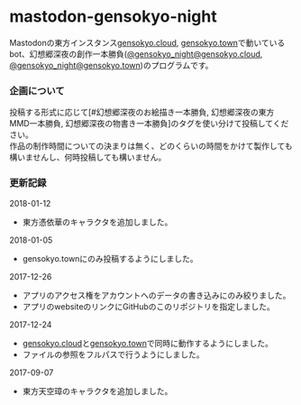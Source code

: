 # mastodon-gensokyo-night

Mastodonの東方インスタンス[gensokyo.cloud](https://gensokyo.cloud),  [gensokyo.town](https://gensokyo.town)で動いているbot、幻想郷深夜の創作一本勝負([@gensokyo_night@gensokyo.cloud](https://gensokyo.cloud/@gensokyo_night), [@gensokyo_night@gensokyo.town](https://gensokyo.town/@gensokyo_night))のプログラムです。

### 企画について

投稿する形式に応じて[#幻想郷深夜のお絵描き一本勝負, 幻想郷深夜の東方MMD一本勝負, 幻想郷深夜の物書き一本勝負]のタグを使い分けて投稿してください。</br>
作品の制作時間についての決まりは無く、どのくらいの時間をかけて製作しても構いませんし、何時投稿しても構いません。


### 更新記録

2018-01-12
- 東方憑依華のキャラクタを追加しました。

2018-01-05
- gensokyo.townにのみ投稿するようにしました。

2017-12-26
- アプリのアクセス権をアカウントへのデータの書き込みにのみ絞りました。
- アプリのwebsiteのリンクにGitHubのこのリポジトリを指定しました。

2017-12-24
- [gensokyo.cloud](https://gensokyo.cloud)と[gensokyo.town](https://gensokyo.town)で同時に動作するようにしました。
- ファイルの参照をフルパスで行うようにしました。

2017-09-07
- 東方天空璋のキャラクタを追加しました。
